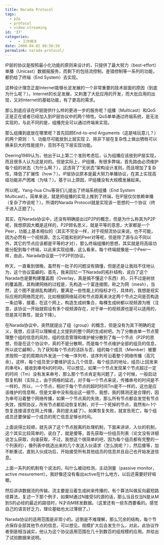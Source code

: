 ```yaml
---
title: Narada Protocol
tags:
  - p2p
  - protocol
  - video-streaming
id: '37'
categories:
  -   - 工作相关
date: 2008-04-02 08:50:50
permalink: narada-protocol/
---
```



<!-- more -->
IP层的协议是按照最小化功能的原则来设计的，只提供了最大努力（best-effort）单播（Unicast）数据报服务，而剩下的包括流控制，差错控制等一系列的功能，都扔给了终端（End System）去实现。

这种设计理念正是Internet能够长足发展的一个非常重要的技术层面的原因（到底为什么呢？）。Internet的长足发展，又刺激了大批应用的开发，而大批应用的出现，又对Internet的基础功能，有了更高的需求。

那么到底应该在IP层提供什么样的更进一步的服务呢？组播（Multicast）和QoS正是正在或者已经加入到IP层协议中的两个特性。QoS单单通过终端系统，是无法实现的，与此不同的是，组播完全可以通过终端来实现。

那么组播到底放在哪里呢？首先回顾End-to-end Arguments（这是啥玩意儿？）的两个原则：
1、功能尽可能放到上层实现
2、除非下层在复杂性上做出牺牲可以换来巨大的性能提升，否则不在下层实现功能。

Deering1989认为，他出于以上第二个准则考虑后，认为组播应该放到IP层实现，而且很多人认为这是对的。但是实际上，IP组播，有很多弊端，首先路由必须维护每个组的状态（为什么啊？），这违背了“无状态”架构设计准则，而且增加了复杂性，降低了扩展性（how？）。IP层协议原本是最大努力单播协议，在其上实现高级功能非产困难（为啥？）。基于以上原因，IP组播没有大规模发展起来。

所以呢，Yang-hua Chu等哥们儿提出了终端系统组播（End System Multicast）。简单来说，就是把组播的实现上推到了终端，在IP层仅仅依赖单播（复杂了咋说呢？）。所谓的Narada Protocol就是实现该一思想的一个协议（终于进入正题了）。

其实，在Narada协议中，还没有明确提出过P2P的概念，但是为什么称其为P2P呢，我想原因大概是这样的，P2P顾名思义，就是平等的意思，大家都是一个Peer，功能上基本相似的（其实不完全一样，对于视频流协议来说，也不可能，因为必然有一个视频源，怎么可能和别的Peer对等呢，但是除了源与众不同以外，其它的节点应该都是平等的才对），那么终端组播的思想，其实就是将高级功能分配到每个终端，以此来实现组播，这么看来，每个终端就像是一个Peer一样，由此，Narada协议是一个P2P的协议。

昨天，一直看到很晚，虽然有一肚子的问题没有搞懂，但是还是让我挡不住地认为，这个协议蛮鹾的。首先，我来回忆一下Narada的拓扑结构，说白了这个Narada也是要构建覆盖图（Overlay，真是搞不懂这个东西）的，只不过是树状的覆盖图，其构建网络的过程是，先构造一个富连接图，称之为网（mesh），当然，这个图不是胡乱构建的，要满足一些性能上的指标才行，具体的，我想是视实际应用的网络而定的，比如根据网络延迟和节点距离来决定两个节点之间是否构造一条边等，接着，在这个网上，构造生成树集合，每棵生成树都以视频源为根（注意，该协议一开始就假设有多个视频源存在，对于单一的视频源也是可以适用的，但是其可靠性，就会下降）。

在Narada协议中，突然就提出了组（group）的概念，但是没有为其下明确的定义，我想，应该可以理解成上文提到的整个网的生成树吧。为了分散由单一节点管理整个组的信息的风险，组的信息管理和维护被分散到了每一个节点（P2P的思想，但是在这个协议中，真的不是分散啊，而是每个节点维护全部的组员的信息，所以说它鹾啊）。为了获知每个节点的活跃与否，组的每个成员（Member）被要求按照一定的周期向外发送一个唯一序列号，该序列号沿着整个网络传播（高冗余）。这样，每个组员至少要维护这么几个信息，每个组员的地址，组员i上回发来的串号k，接收到串号k的时间t。可以想见，如果一个节点发现某个节点超过一定的时间（Tm）没有发来串号，那么那个节点肯定有问题了，这个时候，一般启动恢复机制（实际上，由于网络的延迟，对于每一个节点来说，传播串号的时间是不一样的，所以，一个节点，相对于每个节点的超时时间Tm是不一样的，这也是应该维护的信息啊，但是文章中没有指出这一细节，我想，我的猜测还是合理的，因为串号沿着整个网络传播，如果一个节点真的失效，那么所有节点都会发觉有节点失效，按照协议，所有节点都启动恢复机制，对于一个死掉的节点，竟然有n-1个恢复连接请求在网上传播，真的是太鹾了）。如果恢复失败，就宣告死亡，每个组成员还要保留一个成员的死亡信息足够长时间。

上面说得比较顺，就先讲了这个节点脱离的处理机制，下面来讲讲，入伙的机制，这个其实比较简单的，说白了，就是傻等，首先获取一份组员列表（论文没有详细说怎么获取，向谁获取，不过，我想这个很简单的吧，因为每个组员都有完整的一个列表的），像列表中挑选出来的几个发送入伙请求（怎么挑呢？），然后傻等，加不断重试，直到入伙成功后，开始接受所有其他组员的信息并且自己也开始发送信息。

上面一系列的机制有个说法的，叫什么被动检测，主动测量（passive monitor，active mesurement）。我好像还没有看出active在什么地方，以后还需要好好咀嚼。

然后讲讲数据流的传输，流主要是沿着生成树来传播的，有个算法叫做反向最短路径算法，复述一下那个例子，如果M通过N接受S的源的话，那么当且仅当N是从M到S的必经的最近的路径时，N才向M转发数据。（这里还有一些东西要看的。感觉自己的语言好乏力，理论基础也太过薄弱了。）

Narada协议的适用范围是非常小的。这倒是不难理解，那么冗余的结构，每个节点保存全部其他节点的信息，可以想见，规模扩大后会发生什么，对此，此协议作者倒是相当诚实，他认为这个协议适用范围在几十到数百的组规模的应用。并给出了试验数据来说明。
